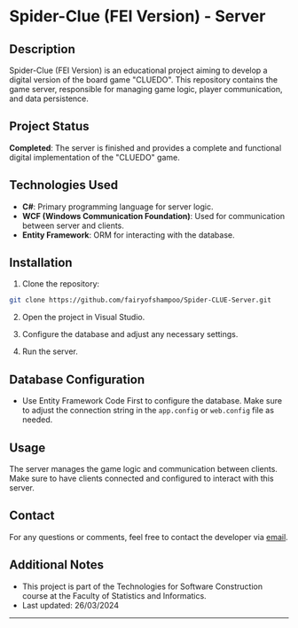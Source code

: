 # Spider-Clue (FEI Version) - Server

## Description

Spider-Clue (FEI Version) is an educational project aiming to develop a digital version of the board game "CLUEDO". This repository contains the game server, responsible for managing game logic, player communication, and data persistence.

## Project Status

**Completed**: The server is finished and provides a complete and functional digital implementation of the "CLUEDO" game.

## Technologies Used

- **C#**: Primary programming language for server logic.
- **WCF (Windows Communication Foundation)**: Used for communication between server and clients.
- **Entity Framework**: ORM for interacting with the database.

## Installation

1. Clone the repository:

```bash
git clone https://github.com/fairyofshampoo/Spider-CLUE-Server.git
```

2. Open the project in Visual Studio.

3. Configure the database and adjust any necessary settings.

4. Run the server.

## Database Configuration

- Use Entity Framework Code First to configure the database. Make sure to adjust the connection string in the `app.config` or `web.config` file as needed.

## Usage

The server manages the game logic and communication between clients. Make sure to have clients connected and configured to interact with this server.

## Contact

For any questions or comments, feel free to contact the developer via [email](mailto:lalocel09@gmail.com).

## Additional Notes

- This project is part of the Technologies for Software Construction course at the Faculty of Statistics and Informatics.
- Last updated: 26/03/2024

---
